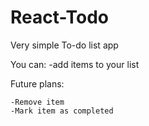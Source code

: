 # React-Todo

Very simple To-do list app

 You can:
    -add items to your list
  
 Future plans:
 
    -Remove item
    -Mark item as completed
